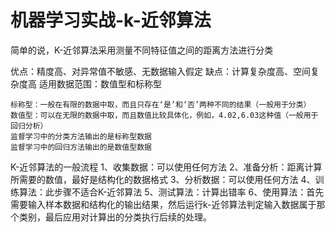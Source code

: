 # 机器学习实战-k-近邻算法

简单的说，K-近邻算法采用测量不同特征值之间的距离方法进行分类

优点：精度高、对异常值不敏感、无数据输入假定
缺点：计算复杂度高、空间复杂度高
适用数据范围：数值型和标称型

```
标称型：一般在有限的数据中取，而且只存在‘是’和‘否’两种不同的结果（一般用于分类）
数值型：可以在无限的数据中取，而且数值比较具体化，例如，4.02,6.03这种值（一般用于回归分析）
监督学习中的分类方法输出的是标称型数据
监督学习中的回归方法输出的是数值型数据
```


K-近邻算法的一般流程
1、收集数据：可以使用任何方法
2、准备分析：距离计算所需要的数值，最好是结构化的数据格式
3、分析数据：可以使用任何方法
4、训练算法：此步骤不适合K-近邻算法
5、测试算法：计算出错率
6、使用算法：首先需要输入样本数据和结构化的输出结果，然后运行k-近邻算法判定输入数据属于那个类别，最后应用对计算出的分类执行后续的处理。